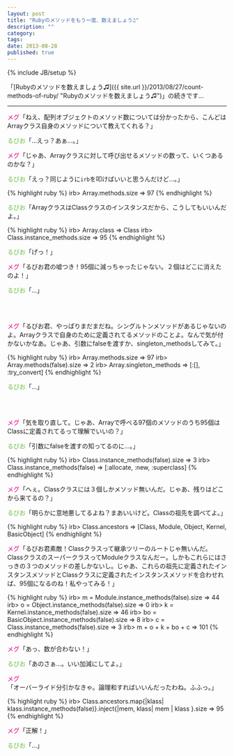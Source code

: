 ```yaml
---
layout: post
title: "Rubyのメソッドをもう一度、数えましょう♫"
description: ""
category: 
tags: 
date: 2013-08-28
published: true
---
```

{% include JB/setup %}

「[Rubyのメソッドを数えましょう♫]({{ site.url }}/2013/08/27/count-methods-of-ruby/ "Rubyのメソッドを数えましょう♫")」の続きです...

---

<span style="color:#E50086">メグ</span>「ねえ、配列オブジェクトのメソッド数については分かったから、こんどはArrayクラス自身のメソッドについて教えてくれる？」

<span style="color:#6BBF3F">るびお</span>「...えっ？あぁ...。」


<span style="color:#E50086">メグ</span>「じゃあ、Arrayクラスに対して呼び出せるメソッドの数って、いくつあるのかな？」

<span style="color:#6BBF3F">るびお</span>「えっ？同じように`irb`を叩けばいいと思うんだけど...。」

{% highlight ruby %}
irb> Array.methods.size
=> 97
{% endhighlight %}

<span style="color:#6BBF3F">るびお</span>「ArrayクラスはClassクラスのインスタンスだから、こうしてもいいんだよ。」

{% highlight ruby %}
irb> Array.class
=> Class
irb> Class.instance_methods.size
=> 95
{% endhighlight %}

<span style="color:#6BBF3F">るびお</span>「げっ！」

<span style="color:#E50086">メグ</span>「るびお君の嘘つき！95個に減っちゃったじゃない。２個はどこに消えたのよ！」


<span style="color:#6BBF3F">るびお</span>「...」


<br />
<br />


<span style="color:#E50086">メグ</span>「るびお君、やっぱりまだまだね。シングルトンメソッドがあるじゃないのよ。Arrayクラスで自身のために定義されてるメソッドのことよ。なんで気が付かないかなあ。じゃあ、引数にfalseを渡すか、singleton_methodsしてみて。」

{% highlight ruby %}
irb> Array.methods.size
=> 97
irb> Array.methods(false).size
=> 2
irb> Array.singleton_methods
=> [:[], :try_convert]
{% endhighlight %}

<span style="color:#6BBF3F">るびお</span>「...」


<br />


<br />

<span style="color:#E50086">メグ</span>「気を取り直して。じゃあ、Arrayで呼べる97個のメソッドのうち95個はClassに定義されてるって理解でいいの？」

<span style="color:#6BBF3F">るびお</span>「引数にfalseを渡すの知ってるのに...。」

{% highlight ruby %}
irb> Class.instance_methods(false).size
=> 3
irb> Class.instance_methods(false)
=> [:allocate, :new, :superclass]
{% endhighlight %}

<span style="color:#E50086">メグ</span>「へぇ。Classクラスには３個しかメソッド無いんだ。じゃあ、残りはどこから来てるの？」

<span style="color:#6BBF3F">るびお</span>「明らかに意地悪してるよね？まあいいけど。Classの祖先を調べてよ。」

{% highlight ruby %}
irb> Class.ancestors
=> [Class, Module, Object, Kernel, BasicObject]
{% endhighlight %}

<span style="color:#E50086">メグ</span>「るびお君素敵！Classクラスって継承ツリーのルートじゃ無いんだ。ClassクラスのスーパークラスってModuleクラスなんだー。しかもこれらにはさっきの３つのメソッドの差しかないし。じゃあ、これらの祖先に定義されたインスタンスメソッドとClassクラスに定義されたインスタンスメソッドを合わせれば、95個になるのね！私やってみる！」


{% highlight ruby %}
irb> m = Module.instance_methods(false).size
=> 44
irb> o = Object.instance_methods(false).size
=> 0
irb> k = Kernel.instance_methods(false).size
=> 46
irb> bo = BasicObject.instance_methods(false).size
=> 8
irb> c = Class.instance_methods(false).size
=> 3
irb> m + o + k + bo + c
=> 101
{% endhighlight %}

<span style="color:#E50086">メグ</span>「あっ、数が合わない！」

<span style="color:#6BBF3F">るびお</span>「あのさぁ...。いい加減にしてよ。」

<span style="color:#E50086">メグ</span>「オーバーライド分引かなきゃ。論理和すればいいんだったわね。ふふっ。」

{% highlight ruby %}
irb> Class.ancestors.map{|klass| klass.instance_methods(false)}.inject{|mem, klass| mem | klass }.size
=> 95
{% endhighlight %}

<span style="color:#E50086">メグ</span>「正解！」

<span style="color:#6BBF3F">るびお</span>「...」





